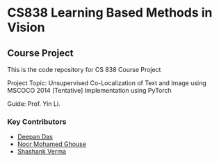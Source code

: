 # CS838 Learning Based Methods in Vision
## Course Project


This is the code repository for CS 838 Course Project

Project Topic: Unsupervised Co-Localization of Text and Image using MSCOCO 2014 [Tentative]
Implementation using PyTorch

Guide: Prof. Yin Li. 
### Key Contributors
  - [Deepan Das](mailto:ddas27@wisc.edu)
  - [Noor Mohamed Ghouse](mailto:mohamedghous@wisc.edu)
  - [Shashank Verma](mailto:sverma28@wisc.edu)
